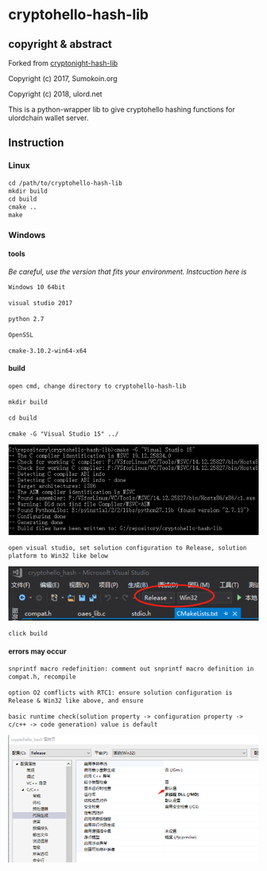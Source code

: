 # cryptohello-hash-lib

## copyright & abstract

Forked from [cryptonight-hash-lib](https://github.com/sumoprojects/cryptonight-hash-lib.git)

Copyright (c) 2017, Sumokoin.org

Copyright (c) 2018, ulord.net

This is a python-wrapper lib to give cryptohello hashing functions for ulordchain wallet server.

## Instruction

### Linux

	cd /path/to/cryptohello-hash-lib
	mkdir build
	cd build
	cmake ..
	make

### Windows

#### tools
_Be careful, use the version that fits your environment. Instcuction here is_

	Windows 10 64bit
	
	visual studio 2017
	
	python 2.7

	OpenSSL
	
	cmake-3.10.2-win64-x64
	
#### build

	open cmd, change directory to cryptohello-hash-lib

	mkdir build

	cd build
	
	cmake -G "Visual Studio 15" ../
	
![](https://github.com/UlordChain/cryptohello-hash-lib/blob/master/img/i1.png?raw=true)
	
	open visual studio, set solution configuration to Release, solution platform to Win32 like below
	
![](https://github.com/UlordChain/cryptohello-hash-lib/blob/master/img/i3.png?raw=true)
	
	click build
	
	
#### errors may occur

	snprintf macro redefinition: comment out snprintf macro definition in compat.h, recompile
	
	option O2 comflicts with RTC1: ensure solution configuration is Release & Win32 like above, and ensure
	
	basic runtime check(solution property -> configuration property -> c/c++ -> code generation) value is default
	
![](https://github.com/UlordChain/cryptohello-hash-lib/blob/master/img/i2.png?raw=true)

